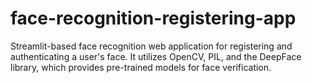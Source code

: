 # face-recognition-registering-app
Streamlit-based face recognition web application for registering and authenticating a user's face. It utilizes OpenCV, PIL, and the DeepFace library, which provides pre-trained models for face verification. 
